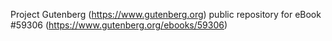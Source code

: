 Project Gutenberg (https://www.gutenberg.org) public repository for
eBook #59306 (https://www.gutenberg.org/ebooks/59306)
